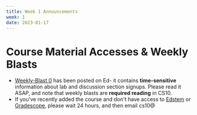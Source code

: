 ```yaml
---
title: Week 1 Announcements
week: 1
date: 2023-01-17
---
```


# **Course Material Accesses & Weekly Blasts**

- [Weekly-Blast 0](https://edstem.org/us/courses/35027/discussion/2391894) has been posted on Ed- it contains **time-sensitive** information about lab and discussion section signups. Please read it ASAP, and note that weekly blasts are **required reading** in CS10.
- If you've recently added the course and don't have access to [Edstem](https://edstem.org/us/courses/35027) or [Gradescope](https://www.gradescope.com/courses/493934), please wait 24 hours, and then email cs10@
